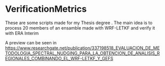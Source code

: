 # VerificationMetrics
These are some scripts made for my Thesis degree . The main idea is to process 20 members of an ensamble made with WRF-LETKF and verify it with ERA Interim

A preview can  be seen in https://www.researchgate.net/publication/337198518_EVALUACION_DE_METODOLOGIA_SPECTRAL_NUDGING_PARA_LA_OBTENCION_DE_ANALISIS_REGIONALES_COMBINANDO_EL_WRF-LETKF_Y_GEFS
